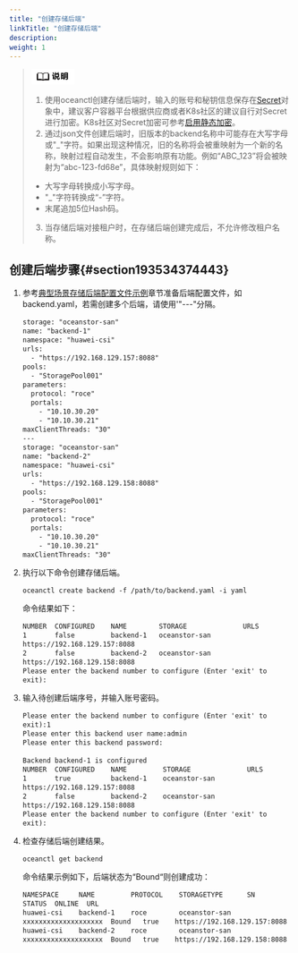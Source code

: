 ```yaml
---
title: "创建存储后端"
linkTitle: "创建存储后端"
description: 
weight: 1
---
```


>![](/public_sys-resources/zh/icon-note.gif) 
>1.  使用oceanctl创建存储后端时，输入的账号和秘钥信息保存在[Secret](https://kubernetes.io/zh-cn/docs/concepts/configuration/secret/)对象中，建议客户容器平台根据供应商或者K8s社区的建议自行对Secret进行加密。K8s社区对Secret加密可参考[启用静态加密](https://kubernetes.io/zh-cn/docs/tasks/administer-cluster/encrypt-data/)。
>2.  通过json文件创建后端时，旧版本的backend名称中可能存在大写字母或"\_"字符。如果出现这种情况，旧的名称将会被重映射为一个新的名称，映射过程自动发生，不会影响原有功能。例如“ABC\_123”将会被映射为“abc-123-fd68e”，具体映射规则如下：
>    -   大写字母转换成小写字母。
>    -   "\_"字符转换成“-”字符。
>    -   末尾追加5位Hash码。
>3.  当存储后端对接租户时，在存储后端创建完成后，不允许修改租户名称。

## 创建后端步骤{#section193534374443}

1.  参考[典型场景存储后端配置文件示例](/docs/存储后端管理/管理存储后端/创建存储后端/典型场景存储后端配置文件示例)章节准备后端配置文件，如backend.yaml，若需创建多个后端，请使用'"---"分隔。

    ```
    storage: "oceanstor-san"
    name: "backend-1"
    namespace: "huawei-csi"
    urls:
      - "https://192.168.129.157:8088"
    pools:
      - "StoragePool001"
    parameters:
      protocol: "roce"
      portals:
        - "10.10.30.20"
        - "10.10.30.21"
    maxClientThreads: "30"
    ---
    storage: "oceanstor-san"
    name: "backend-2"
    namespace: "huawei-csi"
    urls:
      - "https://192.168.129.158:8088"
    pools:
      - "StoragePool001"
    parameters:
      protocol: "roce"
      portals:
        - "10.10.30.20"
        - "10.10.30.21"
    maxClientThreads: "30"
    ```

2.  执行以下命令创建存储后端。

    ```
    oceanctl create backend -f /path/to/backend.yaml -i yaml
    ```

    命令结果如下：

    ```
    NUMBER  CONFIGURED    NAME        STORAGE              URLS                
    1       false         backend-1   oceanstor-san        https://192.168.129.157:8088 
    2       false         backend-2   oceanstor-san        https://192.168.129.158:8088 
    Please enter the backend number to configure (Enter 'exit' to exit):
    ```

3.  输入待创建后端序号，并输入账号密码。

    ```
    Please enter the backend number to configure (Enter 'exit' to exit):1
    Please enter this backend user name:admin
    Please enter this backend password:
    
    Backend backend-1 is configured
    NUMBER  CONFIGURED    NAME         STORAGE              URLS               
    1       true          backend-1    oceanstor-san        https://192.168.129.157:8088 
    2       false         backend-2    oceanstor-san        https://192.168.129.158:8088 
    Please enter the backend number to configure (Enter 'exit' to exit):
    ```

4.  检查存储后端创建结果。

    ```
    oceanctl get backend
    ```

    命令结果示例如下，后端状态为“Bound“则创建成功：

    ```
    NAMESPACE     NAME         PROTOCOL    STORAGETYPE      SN                    STATUS  ONLINE  URL                 
    huawei-csi    backend-1    roce        oceanstor-san    xxxxxxxxxxxxxxxxxxxx  Bound   true    https://192.168.129.157:8088   
    huawei-csi    backend-2    roce        oceanstor-san    xxxxxxxxxxxxxxxxxxxx  Bound   true    https://192.168.129.158:8088   
    ```



